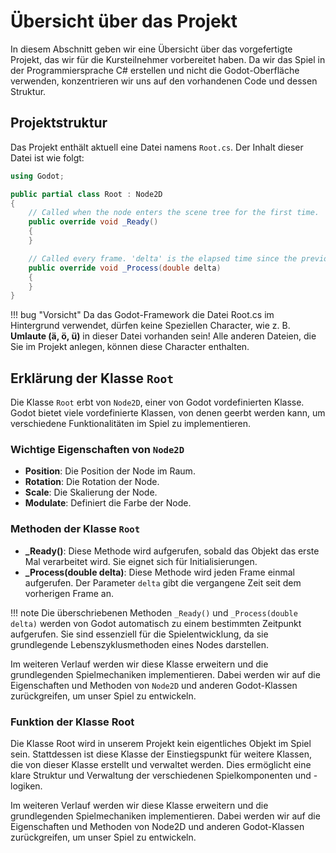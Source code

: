 # Übersicht über das Projekt

In diesem Abschnitt geben wir eine Übersicht über das vorgefertigte Projekt, das wir für die Kursteilnehmer vorbereitet haben. Da wir das Spiel in der Programmiersprache C# erstellen und nicht die Godot-Oberfläche verwenden, konzentrieren wir uns auf den vorhandenen Code und dessen Struktur.

## Projektstruktur

Das Projekt enthält aktuell eine Datei namens `Root.cs`. Der Inhalt dieser Datei ist wie folgt:

```csharp
using Godot;

public partial class Root : Node2D
{
    // Called when the node enters the scene tree for the first time.
    public override void _Ready()
    {
    }

    // Called every frame. 'delta' is the elapsed time since the previous frame.
    public override void _Process(double delta)
    {
    }
}
```

!!! bug "Vorsicht"
    Da das Godot-Framework die Datei Root.cs im Hintergrund verwendet, dürfen keine Speziellen Character, wie z. B. **Umlaute (ä, ö, ü)** in dieser Datei vorhanden sein! Alle anderen Dateien, die Sie im Projekt anlegen, können diese Character enthalten.

## Erklärung der Klasse `Root`

Die Klasse `Root` erbt von `Node2D`, einer von Godot vordefinierten Klasse. Godot bietet viele vordefinierte Klassen, von denen geerbt werden kann, um verschiedene Funktionalitäten im Spiel zu implementieren.

### Wichtige Eigenschaften von `Node2D`

- **Position**: Die Position der Node im Raum.
- **Rotation**: Die Rotation der Node.
- **Scale**: Die Skalierung der Node.
- **Modulate**: Definiert die Farbe der Node.

### Methoden der Klasse `Root`

- **_Ready()**: Diese Methode wird aufgerufen, sobald das Objekt das erste Mal verarbeitet wird. Sie eignet sich für Initialisierungen.
- **_Process(double delta)**: Diese Methode wird jeden Frame einmal aufgerufen. Der Parameter `delta` gibt die vergangene Zeit seit dem vorherigen Frame an.

!!! note
    Die überschriebenen Methoden `_Ready()` und `_Process(double delta)` werden von Godot automatisch zu einem bestimmten Zeitpunkt aufgerufen. Sie sind essenziell für die Spielentwicklung, da sie grundlegende Lebenszyklusmethoden eines Nodes darstellen.

Im weiteren Verlauf werden wir diese Klasse erweitern und die grundlegenden Spielmechaniken implementieren. Dabei werden wir auf die Eigenschaften und Methoden von `Node2D` und anderen Godot-Klassen zurückgreifen, um unser Spiel zu entwickeln.

### Funktion der Klasse Root

Die Klasse Root wird in unserem Projekt kein eigentliches Objekt im Spiel sein. Stattdessen ist diese Klasse der Einstiegspunkt für weitere Klassen, die von dieser Klasse erstellt und verwaltet werden. Dies ermöglicht eine klare Struktur und Verwaltung der verschiedenen Spielkomponenten und -logiken.

Im weiteren Verlauf werden wir diese Klasse erweitern und die grundlegenden Spielmechaniken implementieren. Dabei werden wir auf die Eigenschaften und Methoden von Node2D und anderen Godot-Klassen zurückgreifen, um unser Spiel zu entwickeln.